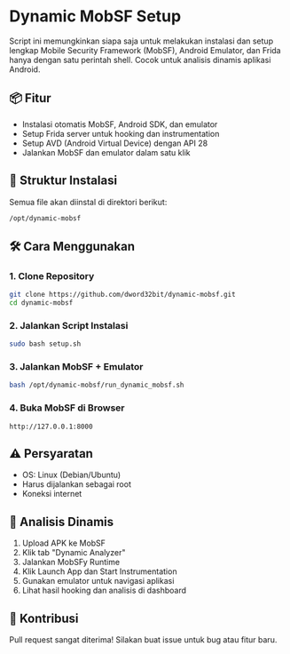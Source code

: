 # Dynamic MobSF Setup

Script ini memungkinkan siapa saja untuk melakukan instalasi dan setup lengkap Mobile Security Framework (MobSF), Android Emulator, dan Frida hanya dengan satu perintah shell. Cocok untuk analisis dinamis aplikasi Android.

## 📦 Fitur
- Instalasi otomatis MobSF, Android SDK, dan emulator
- Setup Frida server untuk hooking dan instrumentation
- Setup AVD (Android Virtual Device) dengan API 28
- Jalankan MobSF dan emulator dalam satu klik

## 📁 Struktur Instalasi
Semua file akan diinstal di direktori berikut:
```
/opt/dynamic-mobsf
```

## 🛠️ Cara Menggunakan
### 1. Clone Repository
```bash
git clone https://github.com/dword32bit/dynamic-mobsf.git
cd dynamic-mobsf
```

### 2. Jalankan Script Instalasi
```bash
sudo bash setup.sh
```

### 3. Jalankan MobSF + Emulator
```bash
bash /opt/dynamic-mobsf/run_dynamic_mobsf.sh
```

### 4. Buka MobSF di Browser
```
http://127.0.0.1:8000
```

## ⚠️ Persyaratan
- OS: Linux (Debian/Ubuntu)
- Harus dijalankan sebagai root
- Koneksi internet

## 🧪 Analisis Dinamis
1. Upload APK ke MobSF
2. Klik tab "Dynamic Analyzer"
3. Jalankan MobSFy Runtime
4. Klik Launch App dan Start Instrumentation
5. Gunakan emulator untuk navigasi aplikasi
6. Lihat hasil hooking dan analisis di dashboard

## 🤝 Kontribusi
Pull request sangat diterima! Silakan buat issue untuk bug atau fitur baru.
